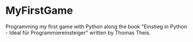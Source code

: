 # MyFirstGame
Programming my first game with Python along the book "Einstieg in Python - Ideal für Programmiereinsteiger" written by Thomas Theis.
